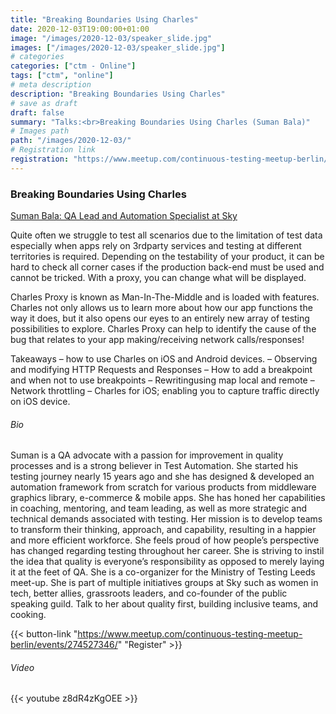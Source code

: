 ```yaml
---
title: "Breaking Boundaries Using Charles"
date: 2020-12-03T19:00:00+01:00
image: "/images/2020-12-03/speaker_slide.jpg"
images: ["/images/2020-12-03/speaker_slide.jpg"]
# categories
categories: ["ctm - Online"]
tags: ["ctm", "online"]
# meta description
description: "Breaking Boundaries Using Charles"
# save as draft
draft: false
summary: "Talks:<br>Breaking Boundaries Using Charles (Suman Bala)"
# Images path
path: "/images/2020-12-03/"
# Registration link
registration: "https://www.meetup.com/continuous-testing-meetup-berlin/events/274527346/"
---
```


### Breaking Boundaries Using Charles
[Suman Bala: QA Lead and Automation Specialist at Sky](https://www.linkedin.com/in/sumanbala/)

Quite often we struggle to test all scenarios due to the limitation of test data especially when apps rely on 
3rdparty services and testing at different territories is required. Depending on the testability of your product, 
it can be hard to check all corner cases if the production back-end must be used and cannot be tricked. 
With a proxy, you can change what will be displayed.

Charles Proxy is known as Man-In-The-Middle and is loaded with features. Charles not only allows us to learn 
more about how our app functions the way it does, but it also opens our eyes to an entirely new array of testing 
possibilities to explore. Charles Proxy can help to identify the cause of the bug that relates to your app 
making/receiving network calls/responses!

Takeaways
– how to use Charles on iOS and Android devices.
– Observing and modifying HTTP Requests and Responses
– How to add a breakpoint and when not to use breakpoints
– Rewritingusing map local and remote
– Network throttling
– Charles for iOS; enabling you to capture traffic directly on iOS device.

###### Bio
Suman is a QA advocate with a passion for improvement in quality processes and is a strong believer in Test Automation. 
She started his testing journey nearly 15 years ago and she has designed & developed an automation framework from scratch 
for various products from middleware graphics library, e-commerce & mobile apps. She has honed her capabilities in coaching, 
mentoring, and team leading, as well as more strategic and technical demands associated with testing. Her mission is to 
develop teams to transform their thinking, approach, and capability, resulting in a happier and more efficient workforce. 
She feels proud of how people’s perspective has changed regarding testing throughout her career. She is striving to instil 
the idea that quality is everyone’s responsibility as opposed to merely laying it at the feet of QA. She is a co-organizer 
for the Ministry of Testing Leeds meet-up. She is part of multiple initiatives groups at Sky such as women in tech, better 
allies, grassroots leaders, and co-founder of the public speaking guild. Talk to her about quality first, building inclusive 
teams, and cooking.

{{< button-link "https://www.meetup.com/continuous-testing-meetup-berlin/events/274527346/" "Register" >}}


###### Video
{{< youtube z8dR4zKgOEE >}}
